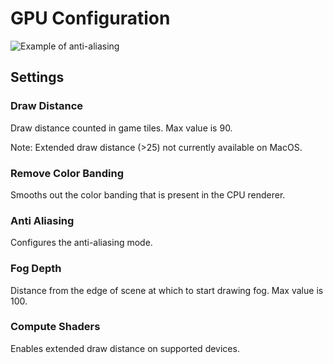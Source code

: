 # GPU Configuration

![Example of anti-aliasing](https://i.imgur.com/ZI4Y7d3.png)

## Settings

### Draw Distance

Draw distance counted in game tiles. Max value is 90.

Note: Extended draw distance (>25) not currently available on MacOS.

### Remove Color Banding

Smooths out the color banding that is present in the CPU renderer.

### Anti Aliasing

Configures the anti-aliasing mode.

### Fog Depth

Distance from the edge of scene at which to start drawing fog. Max value is 100.

### Compute Shaders

Enables extended draw distance on supported devices.